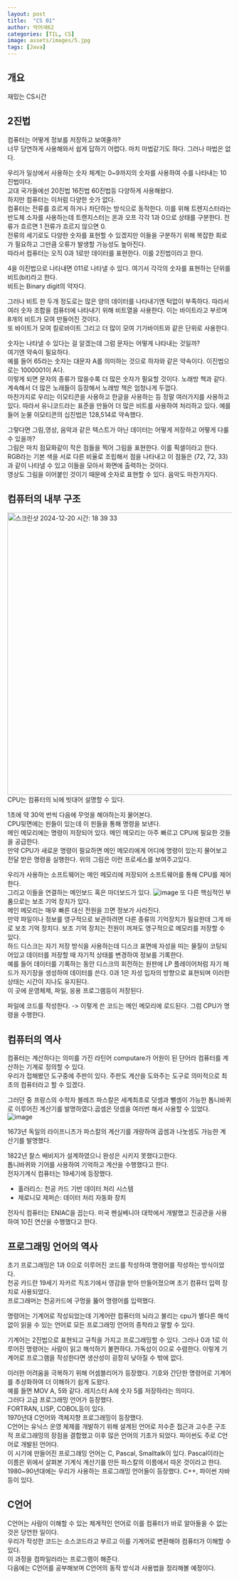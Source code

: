 ```yaml
---
layout: post
title:  "CS 01"
author: 악어새62
categories: [TIL, CS]
image: assets/images/5.jpg
tags: [Java]
---
```

## 개요

재밌는 CS시간

## 2진법

컴퓨터는 어떻게 정보를 저장하고 보여줄까?  
너무 당연하게 사용해와서 쉽게 답하기 어렵다. 마치 마법같기도 하다. 그러나 마법은 없다.

우리가 일상에서 사용하는 숫자 체계는 0~9까지의 숫자를 사용하여 수를 나타내는 10진법이다.  
고대 국가들에선 20진법 16진법 60진법등 다양하게 사용해왔다.  
하지만 컴퓨터는 이처럼 다양한 숫가 없다.  
컴퓨터는 전류를 흐르게 하거나 차단하는 방식으로 동작한다. 이를 위해 트렌지스터라는 반도체 소자를 사용하는데 트랜지스터는 온과 오프 각각 1과 0으로 상태를 구분한다. 전류가 흐르면 1 전류가 흐르지 않으면 0.  
전류의 세기로도 다양한 숫자를 표현할 수 있겠지만 이들을 구분하기 위해 복잡한 회로가 필요하고 그만큼 오류가 발생할 가능성도 높아진다.  
따라서 컴퓨터는 오직 0과 1로만 데이터를 표현한다. 이를 2진법이라고 한다.  

4을 이진법으로 나타내면 011로 나타낼 수 있다. 여기서 각각의 숫자를 표현하는 단위를 비트(bit)라고 한다.  
비트는 Binary digit의 약자다.

그러나 비트 한 두개 정도로는 많은 양의 데이터를 나타내기엔 턱없이 부족하다. 따라서 여러 숫자 조합을 컴퓨터에 나타내기 위해 비트열을 사용한다. 이는 바이트라고 부르며 8개의 비트가 모여 만들어진 것이다.  
또 바이트가 모여 킬로바이트 그리고 더 많이 모여 기가바이트와 같은 단위로 사용한다.

숫자는 나타낼 수 있다는 걸 알겠는데 그럼 문자는 어떻게 나타내는 것일까?  
여기엔 약속이 필요하다.  
예를 들어 65라는 숫자는 대문자 A를 의미하는 것으로 하자와 같은 약속이다. 이진법으로는 1000001이 A다.  
이렇게 되면 문자의 종류가 많을수록 더 많은 숫자가 필요할 것이다. 노래방 책과 같다. 계속해서 더 많은 노래들이 등장해서 노래방 책은 엄청나게 두껍다.  
마찬가지로 우리는 이모티콘을 사용하고 한글을 사용하는 등 정말 여러가지를 사용하고 있다. 따라서 유니코드라는 표준을 만들어 더 많은 비트를 사용하여 처리하고 있다. 
예를 들어 눈물 이모티콘의 십진법은 128,514로 약속했다.

그렇다면 그림,영상, 음악과 같은 텍스트가 아닌 데이터는 어떻게 저장하고 어떻게 다룰 수 있을까?  
그림은 마치 점묘화같이 작은 점들을 찍어 그림을 표현한다. 이를 픽셀이라고 한다.  
RGB라는 기본 색을 서로 다른 비율로 조립해서 점을 나타내고 이 점들은 (72, 72, 33)과 같이 나타낼 수 있고 이들을 모아서 화면에 출력하는 것이다.  
영상도 그림을 이어붙인 것이기 때문에 숫자로 표현할 수 있다. 음악도 마찬가지다.

## 컴퓨터의 내부 구조

<img width="633" alt="스크린샷 2024-12-20 시간: 18 39 33" src="https://github.com/user-attachments/assets/ee18e4e0-fd94-48a9-a940-0f7dc2847548" />
CPU는 컴퓨터의 뇌에 빗대어 설명할 수 있다.
  
1초에 약 30억 번씩 다음에 무엇을 해야하는지 물어본다.  
CPU뒷면에는 핀들이 있는데 이 핀들을 통해 명령을 보낸다.  
메인 메모리에는 명령이 저장되어 있다. 메인 메모리는 아주 빠르고 CPU에 필요한 것들을 공급한다.  
만약 CPU가 새로운 명령이 필요하면 메인 메모리에게 어디에 명령이 있는지 물어보고 전달 받은 명령을 실행한다. 위의 그림은 이런 프로세스를 보여주고있다.

우리가 사용하는 소프트웨어는 메인 메모리에 저장되어 소프트웨어를 통해 CPU를 제어한다.  
그리고 이들을 연결하는 메인보드 혹은 마더보드가 있다.
![image](https://github.com/user-attachments/assets/f263c987-6009-427e-9747-61a7f9fa970e)
또 다른 핵심적인 부품으로는 보조 기억 장치가 있다.  
메인 메모리는 매우 빠른 대신 전원을 끄면 정보가 사라진다.  
만약 파일이나 정보를 영구적으로 보관하려면 다른 종류의 기억장치가 필요한데 그게 바로 보조 기억 장치다. 보조 기억 장치는 전원이 꺼져도 영구적으로 메모리를 저장할 수 있다.  
하드 디스크는 자기 저장 방식을 사용하는데 디스크 표면에 자성을 띠는 물질이 코팅되어있고 데이터를 저장할 때 자기적 상태를 변경하여 정보를 기록한다.  
예를 들어 데이터를 기록하는 동안 디스크의 회전하는 원판에 LP 플레이어처럼 자기 헤드가 자기장을 생성하여 데이터를 쓴다. 0과 1은 자성 입자의 방향으로 표현되며 이러한 상태는 시간이 지나도 유지된다.  
이 곳에 운영체제, 파일, 응용 프로그램등이 저장된다.  

파일에 코드를 작성한다. -> 이렇게 쓴 코드는 메인 메모리에 로드된다. 그럼 CPU가 명령을 수행한다.

## 컴퓨터의 역사

컴퓨터는 계산하다는 의미를 가진 라틴어 computare가 어원이 된 단어라 컴퓨터를 계산하는 기계로 정의할 수 있다.  
우리가 접해봤던 도구중에 주판이 있다. 주판도 계산을 도와주는 도구로 의미적으로 최초의 컴퓨터라고 할 수 있겠다.

그러던 중 프랑스의 수학자 블레즈 파스칼은 세계최초로 덧셈과 뺄셈이 가능한 톱니바퀴로 이루어진 계산기를 발명하였다.곱셈은 덧셈을 여러번 해서 사용할 수 있었다.
![image](https://github.com/user-attachments/assets/a467e519-45d7-46bf-8db4-f27b65e8d335)

1673년 독일의 라이프니츠가 파스칼의 계산기를 개량하여 곱셈과 나눗셈도 가능한 계산기를 발명했다.  

1822년 찰스 배비지가 설계하였으니 완성은 시키지 못했다고한다.  
톱니바퀴와 기어를 사용하여 기억하고 계산을 수행했다고 한다.  
전자기계식 컴퓨터는 19세기에 등장했다.  
- 홀러리스: 천공 카드 기반 데이터 처리 시스템
- 제로니모 제퍼슨: 데이터 처리 자동화 장치

전자식 컴퓨터는 ENIAC을 꼽는다. 미국 펜실베니아 대학에서 개발했고 진공관을 사용하여 10진 연산을 수행했다고 한다.

## 프로그래밍 언어의 역사

초기 프로그래밍은 1과 0으로 이루어진 코드를 작성하여 명령어를 작성하는 방식이었다.  
천공 카드란 19세기 자카르 직조기에서 영감을 받아 만들어졌으며 초기 컴퓨터 입력 장치로 사용되었다.  
프로그래머는 천공카드에 구멍을 뚫어 명령어를 입력했다.  

명령어는 기계어로 작성되었는데 기계어란 컴퓨터의 뇌라고 불리는 cpu가 별다른 해석 없이 읽을 수 있는 언어로 모든 프로그래밍 언어의 종착라고 말할 수 있다.

기계어는 2진법으로 표현되고 규칙을 가지고 프로그래밍할 수 있다. 그러나 0과 1로 이루어진 명령어는 사람이 읽고 해석하기 불편하다. 가독성이 0으로 수렴한다. 이렇게 기계어로 프로그램을 작성한다면 생산성이 굉장히 낮아질 수 밖에 없다.

이러한 어려움을 극복하기 위해 어셈블리어가 등장했다. 기호와 간단한 명령어로 기계어를 추상화하여 더 이해하기 쉽게 도왔다.  
예를 들면 MOV A, 5와 같다. 레지스터 A에 숫자 5를 저장하라는 의미다.  
그러다 고급 프로그래밍 언어가 등장했다.  
FORTRAN, LISP, COBOL등이 있다.  
1970년대 C언어와 객체지향 프로그래밍이 등장했다.  
C언어는 유닉스 운영 체제를 개발하기 위해 설계된 언어로 저수준 접근과 고수준 구조적 프로그래밍의 장점을 결합했고 이후 많은 언어의 기초가 되었다. 파이썬도 주로 C언어로 개발된 언어다.  
이 시기에 만들어진 프로그래밍 언어는 C, Pascal, Smalltalk이 있다. Pascal이라는 이름은 위에서 살펴본 기계식 계산기를 만든 파스칼의 이름에서 따온 것이라고 한다.  
1980~90년대에는 우리가 사용하는 프로그래밍 언어들이 등장했다. C++, 파이썬 자바 등이 있다.

## C언어

C언어는 사람이 이해할 수 있는 체계적인 언어로 이를 컴퓨터가 바로 알아들을 수 없는 것은 당연한 일이다.  
우리가 작성한 코드는 소스코드라고 부르고 이를 기계어로 변환해야 컴퓨터가 이해할 수 있다.  
이 과정을 컴파일러라는 프로그램이 해준다.  
다음에는 C언어를 공부해보며 C언어의 동작 방식과 사용법을 정리해볼 예정이다.


